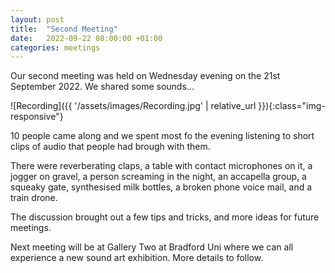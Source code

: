 ```yaml
---
layout: post
title:  "Second Meeting"
date:   2022-09-22 08:00:00 +01:00
categories: meetings
---
```

Our second meeting was held on Wednesday evening on the 21st September 2022. We shared some sounds...

![Recording]({{ '/assets/images/Recording.jpg' | relative_url }}){:class="img-responsive"}


10 people came along and we spent most fo the evening listening to short clips of audio that people had brough with them.

There were reverberating claps, a table with contact microphones on it, a jogger on gravel, a person screaming in the night, an accapella group, a squeaky gate, synthesised milk bottles, a broken phone voice mail, and a train drone.

The discussion brought out a few tips and tricks, and more ideas for future meetings.

Next meeting will be at Gallery Two at Bradford Uni where we can all experience a new sound art exhibition. More details to follow.



